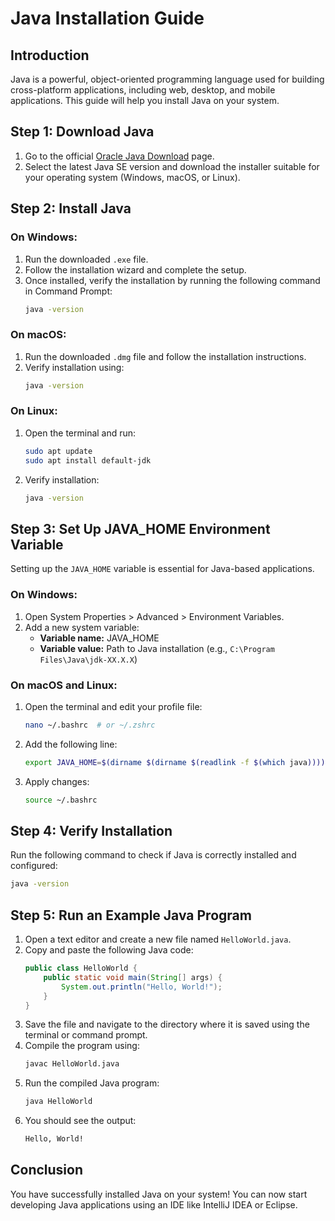 # Java Installation Guide

## Introduction
Java is a powerful, object-oriented programming language used for building cross-platform applications, including web, desktop, and mobile applications. This guide will help you install Java on your system.

## Step 1: Download Java
1. Go to the official [Oracle Java Download](https://www.oracle.com/java/technologies/javase-downloads.html) page.
2. Select the latest Java SE version and download the installer suitable for your operating system (Windows, macOS, or Linux).

## Step 2: Install Java
### On Windows:
1. Run the downloaded `.exe` file.
2. Follow the installation wizard and complete the setup.
3. Once installed, verify the installation by running the following command in Command Prompt:
   ```sh
   java -version
   ```

### On macOS:
1. Run the downloaded `.dmg` file and follow the installation instructions.
2. Verify installation using:
   ```sh
   java -version
   ```

### On Linux:
1. Open the terminal and run:
   ```sh
   sudo apt update
   sudo apt install default-jdk
   ```
2. Verify installation:
   ```sh
   java -version
   ```

## Step 3: Set Up JAVA_HOME Environment Variable
Setting up the `JAVA_HOME` variable is essential for Java-based applications.

### On Windows:
1. Open System Properties > Advanced > Environment Variables.
2. Add a new system variable:
   - **Variable name:** JAVA_HOME
   - **Variable value:** Path to Java installation (e.g., `C:\Program Files\Java\jdk-XX.X.X`)

### On macOS and Linux:
1. Open the terminal and edit your profile file:
   ```sh
   nano ~/.bashrc  # or ~/.zshrc
   ```
2. Add the following line:
   ```sh
   export JAVA_HOME=$(dirname $(dirname $(readlink -f $(which java))))
   ```
3. Apply changes:
   ```sh
   source ~/.bashrc
   ```

## Step 4: Verify Installation
Run the following command to check if Java is correctly installed and configured:
```sh
java -version
```

## Step 5: Run an Example Java Program
1. Open a text editor and create a new file named `HelloWorld.java`.
2. Copy and paste the following Java code:
   ```java
   public class HelloWorld {
       public static void main(String[] args) {
           System.out.println("Hello, World!");
       }
   }
   ```
3. Save the file and navigate to the directory where it is saved using the terminal or command prompt.
4. Compile the program using:
   ```sh
   javac HelloWorld.java
   ```
5. Run the compiled Java program:
   ```sh
   java HelloWorld
   ```
6. You should see the output:
   ```sh
   Hello, World!
   ```

## Conclusion
You have successfully installed Java on your system! You can now start developing Java applications using an IDE like IntelliJ IDEA or Eclipse.

